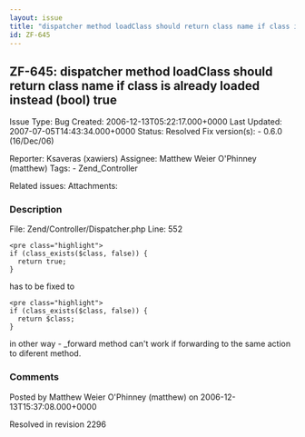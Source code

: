 ```yaml
---
layout: issue
title: "dispatcher method loadClass should return class name if class is already loaded instead (bool) true"
id: ZF-645
---
```


ZF-645: dispatcher method loadClass should return class name if class is already loaded instead (bool) true
-----------------------------------------------------------------------------------------------------------

 Issue Type: Bug Created: 2006-12-13T05:22:17.000+0000 Last Updated: 2007-07-05T14:43:34.000+0000 Status: Resolved Fix version(s): - 0.6.0 (16/Dec/06)
 
 Reporter:  Ksaveras (xawiers)  Assignee:  Matthew Weier O'Phinney (matthew)  Tags: - Zend\_Controller
 
 Related issues: 
 Attachments: 
### Description

File: Zend/Controller/Dispatcher.php Line: 552

 
    <pre class="highlight">
    if (class_exists($class, false)) {
      return true;
    }


has to be fixed to

 
    <pre class="highlight">
    if (class_exists($class, false)) {
      return $class;
    }


in other way - \_forward method can't work if forwarding to the same action to diferent method.

 

 

### Comments

Posted by Matthew Weier O'Phinney (matthew) on 2006-12-13T15:37:08.000+0000

Resolved in revision 2296

 

 